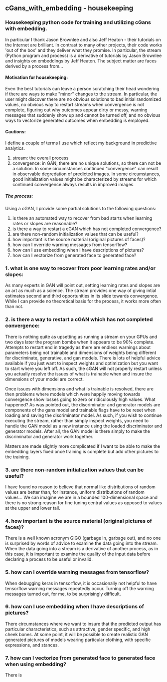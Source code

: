 ## cGans_with_embedding - housekeeping
### Housekeeping python code for training and utilizing cGans with embedding.  
In particular I thank Jason Brownlee and also Jeff Heaton - their tutorials on the Internet are brilliant.  In contrast to many other projects, their code works 'out of the box' and they deliver what they promise.  In particular, the stream (Python program and process) is a derivative of tutorials by Jason Brownlee and insights on embeddings by Jeff Heaton.  The subject matter are faces derived by a process from...  

#### Motivation for housekeeping:

Even the best tutorials can leave a person scratching their head wondering if there are ways to make "minor" changes to the stream.  In particular, the user might discover there are no obvious solutions to bad initial randomized values, no obvious way to restart streams when convergence is not complete, figuring out why outcomes appear dirty or messy, warning messages that suddenly show up and cannot be turned off, and no obvious ways to vectorize generated outcomes when embedding is employed.   

#### Cautions:

I define a couple of terms I use which reflect my background in predictive analytics.  
  1.  stream:  the overall process
  2.  convergence:  in GAN, there are no unique solutions, so there can not be a solution.  In some circumstances continued "convergence" can result in observable degredation of predicted images.  In some circumstances, good initialization values might be characterized by streams for which continued convergence always results in improved images.  

##### The process:

 Using a cGAN, I provide some partial solutions to the following questions:

  1.  is there an automated way to recover from bad starts when learning rates or slopes are reasonable?
  2.  is there a way to restart a cGAN which has not completed convergence?
  3.  are there non-random initialization values that can be useful?
  4.  how important is the source material (original pictures of faces)?
  5.  how can I override warning messages from tensorflow?
  6.  how can I use embedding when I have descriptions of pictures?
  7.  how can I vectorize from generated face to generated face?

### 1.  what is one way to recover from poor learning rates and/or slopes:

As many experts in GAN will point out, setting learning rates and slopes are an art as much as a science.  The stream provides one way of giving intial estimates second and third opportunities in its slide towards convergence.  While I can provide no theoretical basis for the process, it works more often than not.  
 
### 2.  is there a way to restart a cGAN which has not completed convergence:

There is nothing quite as upsetting as running a stream on your GPUs and two days later the program bombs when it appears to be 90% complete.  Attempts to restart end in tragedy as there are endless warnings about parameters being not trainable and dimensions of weights being different for discriminate, generative, and gan models.  There is lots of helpful advice available if you just want to inspect weights and optimization but you want to start where you left off.  As such, the cGAN will not properly restart unless you actually resolve the issues of what is trainable when and insure the dimensions of your model are correct.

Once issues with dimensions and what is trainable is resolved, there are then problems where models which were happily moving towards convergence show losses going to zero or ridiculously high values.  What happened?  As was pointed out, the discriminator and generator models are components of the gans model and trainable flags have to be reset when loading and saving the discriminator model.  As such, if you wish to continue executing the stream, rather than simply inspect weights, you need to handle the GAN model as a new instance using the loaded discriminator and generator models.  After all, the GAN model is there simply to make the discriminator and generator work together.  

Matters are made slightly more complicated if I want to be able to make the embedding layers fixed once training is complete but add other pictures to the training.    

### 3.  are there non-random initialization values that can be useful?
I have found no reason to believe that normal like distributions of random values are better than, for instance, uniform distributions of random values...  We can imagine we are in a bounded 100-dimensional space and there is no strong reason for fine tuning central values as opposed to values at the upper and lower tail.   
 
### 4.  how important is the source material (original pictures of faces)?
There is a well known acronym GIGO (garbage in, garbage out), and no one is surprised by words of advice to examine the data going into the stream.  When the data going into a stream is a derivative of another process, as in this case, it is important to examine the quality of the input data before declaring a process to be useful or invalid.  
 
### 5.  how can I override warning messages from tensorflow?
When debugging keras in tensorflow, it is occasionally not helpful to have tensorflow warning messages repeatedly occur.  Turning off the warning messages turned out, for me, to be surprisingly difficult.   
 
### 6.  how can I use embedding when I have descriptions of pictures?
There circumstances where we want to insure that the predicted output has particular characteristics, such as attractive, gender specific, and high cheek bones.  At some point, it will be possible to create realistic GAN generated pictures of models wearing particular clothing, with specific expressions, and stances.  
 
### 7.  how can I vectorize from generated face to generated face when using embedding?
There is 
 
